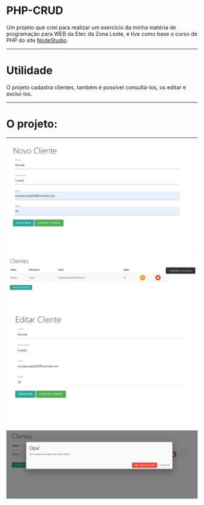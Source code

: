 # PHP-CRUD
Um projeto que criei para realizar um exercício da minha matéria de programação para WEB da Etec da Zona Leste, e tive como base o curso de PHP do site [NodeStudio](https://www.nodestudio.com.br).

---

# Utilidade
O projeto cadastra clientes, também é possível consultá-los, os editar e excluí-los.

---

# O projeto:

---

![imagem1](imgs/1.PNG)
![imagem2](imgs/2.PNG)
![imagem3](imgs/3.PNG)
![imagem4](imgs/4.PNG)
